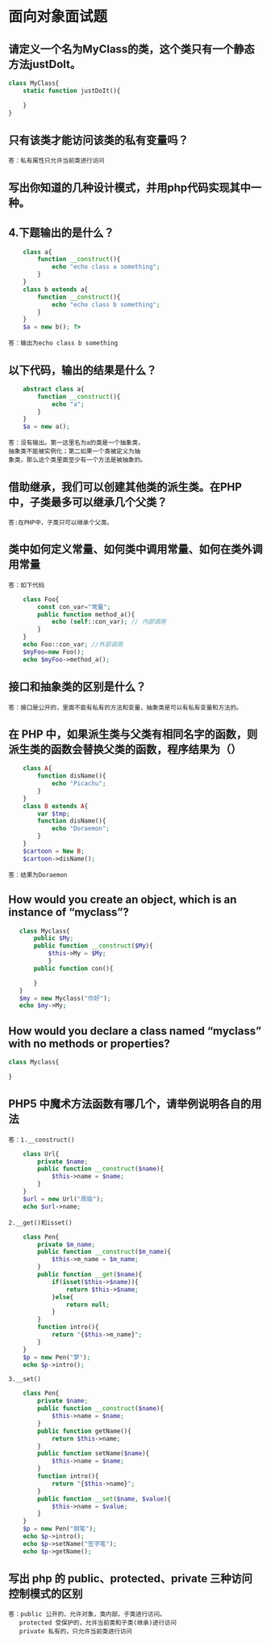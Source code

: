 # 面向对象面试题
## 请定义一个名为MyClass的类，这个类只有一个静态方法justDoIt。
```php
class MyClass{
    static function justDoIt(){

    }
}
```
## 只有该类才能访问该类的私有变量吗？
    答：私有属性只允许当前类进行访问
## 写出你知道的几种设计模式，并用php代码实现其中一种。

## 4.下题输出的是什么？
```php
    class a{
        function __construct(){
            echo "echo class a something";
        }
    }
    class b extends a{
        function __construct(){
            echo "echo class b something";
        }
    }
    $a = new b(); ?>
```
    答：输出为echo class b something
##  以下代码，输出的结果是什么？
```php
    abstract class a{
        function __construct(){
            echo "a";
        }
    }
    $a = new a();
```
    答：没有输出。第一这里名为a的类是一个抽象类，
    抽象类不能被实例化；第二如果一个类被定义为抽
    象类，那么这个类里面至少有一个方法是被抽象的。
## 借助继承，我们可以创建其他类的派生类。在PHP中，子类最多可以继承几个父类？
    答:在PHP中，子类只可以继承个父类。
## 类中如何定义常量、如何类中调用常量、如何在类外调用常量
    答：如下代码
```php
    class Foo{
        const con_var="常量";
        public function method_a(){
            echo (self::con_var); // 内部调用
        }
    }
    echo Foo::con_var; //外部调用
    $myFoo=new Foo();
    echo $myFoo->method_a();
```
## 接口和抽象类的区别是什么？
    答：接口是公开的，里面不能有私有的方法和变量，抽象类是可以有私有变量和方法的。
## 在 PHP 中，如果派生类与父类有相同名字的函数，则派生类的函数会替换父类的函数，程序结果为（）
```php
    class A{
        function disName(){
            echo "Picachu";
        }
    }
    class B extends A{
        var $tmp;
        function disName(){
            echo "Doraemon";
        }
    }
    $cartoon = New B;
    $cartoon->disName();
```
    答：结果为Doraemon
##  How would you create an object, which is an instance of “myclass”?
```php
   class Myclass{
       public $My;
       public function __construct($My){
           $this->My = $My;
           }
       public function con(){

       }
   }
   $my = new Myclass("你好");
   echo $my->My;
```
## How would you declare a class named “myclass” with no methods or properties?
```php
class Myclass{

}
```
## PHP5 中魔术方法函数有哪几个，请举例说明各自的用法
    答：1.__construct()
```php
    class Url{
        private $name;
        public function __construct($name){
            $this->name = $name;
        }
    }
    $url = new Url("周瑜");
    echo $url->name;
```
    2.__get()和isset()
```php
    class Pen{
        private $m_name;
        public function __construct($m_name){
            $this->m_name = $m_name;
        }
        public function __get($name){
            if(isset($this->$name)){
                return $this->$name;
            }else{
                return null;
            }
        }
        function intro(){
            return "{$this->m_name}";
        }
    }
    $p = new Pen("梦");
    echo $p->intro();
```
    3.__set()
```php
    class Pen{
        private $name;
        public function __construct($name){
            $this->name = $name;
        }
        public function getName(){
            return $this->name;
        }
        public function setName($name){
            $this->name = $name;
        }
        function intro(){
            return "{$this->name}";
        }
        public function __set($name, $value){
            $this->name = $value;
        }
    }
    $p = new Pen("钢笔");
    echo $p->intro();
    echo $p->setName("签字笔");
    echo $p->getName();
```
## 写出 php 的 public、protected、private 三种访问控制模式的区别
    答：public 公开的，允许对象，类内部，子类进行访问。
       protected 受保护的，允许当前类和子类(继承)进行访问
       private 私有的，只允许当前类进行访问